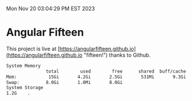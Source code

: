 Mon Nov 20 03:04:29 PM EST 2023

# Angular Fifteen


This project is live at [https://angularfifteen.github.io](https://angularfifteen.github.io "fifteen!") thanks to Github.

```bash
System Memory
               total        used        free      shared  buff/cache   available
Mem:            15Gi       4.2Gi       2.5Gi       531Mi       9.3Gi        11Gi
Swap:          8.0Gi       1.0Mi       8.0Gi
System Storage
1.2G	.
